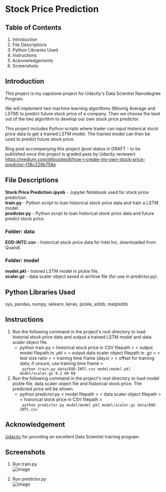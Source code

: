 # Stock Price Prediction
## Table of Contents
1. Introduction
2. File Descriptions
3. Python Libraries Used
4. Instructions
5. Acknowledgements
6. Screenshots

## Introduction
This project is my capstone project for Udacity's Data Scientist Nanodegree Program.

We will implement two machine learning algorithms (Moving Average and LSTM) to predict future stock price of a company. Then we choose the best out of the two algorithm to develop our own stock price predictor.

This project includes Python scripts where trader can input historical stock price data to get a trained LSTM model. The trained model can then be used to predict future stock price.

Blog post accompanying this project (post status in DRAFT - to be published once this project is graded pass by Udacity reviewer)
https://medium.com/@louisteo9/how-i-create-my-own-stock-price-predictor-f38c229b758e

## File Descriptions
**Stock Price Prediction.ipynb** - Jupyter Notebook used for stock price prediction.<br/>
**train.py** - Python script to loan historical stock price data and train a LSTM model.<br/>
**predictor.py** - Python script to loan historical stock price data and future predict stock price.

### Folder: data
**EOD-INTC.csv** - historical stock price data for Intel Inc, downloaded from Quandl.

### Folder: model
**model.pkl** - trained LSTM model in pickle file.<br/>
**scaler.gz** - data scaler object saved in archive file (for use in predictor.py).

## Python Libraries Used
sys, pandas, numpy, sklearn, keras, pickle, joblib, matplotlib

## Instructions
1. Run the following command in the project's root directory to load historial stock price data and output a trained LSTM model and data scaler object file.<br/>
    - python train.py < historical stock price in CSV filepath > < output model filepath in *.pkl* > < output data scaler object filepath in *.gz* > < test size ratio > < training time frame (days) > < offset for training data; if unsure, use training time frame ><br/>
      ` python train.py data/EOD-INTC.csv model/model.pkl model/scaler.gz 0.2 60 60`
2. Run the following command in the project's root directory to load model pickle file, data scaler object file and historical stock price. The predicted price will be shown.<br/>
    - python predictor.py < model filepath > < data scaler object filepath > < historical stock price in CSV filepath ><br/>
      ` python predictor.py model/model.pkl model/scaler.gz data/EOD-INTC.csv`

## Acknowledgement
[Udacity](https://www.udacity.com/) for providing an excellent Data Scientist training program.

## Screenshots
1. Run train.py<br/>
![image](https://github.com/louisteo9/stock-price-prediction/blob/main/screenshots/run%20train%20py.JPG)

2. Run predictor.py<br/>
![image](https://github.com/louisteo9/stock-price-prediction/blob/main/screenshots/run%20predictor%20py.JPG)
